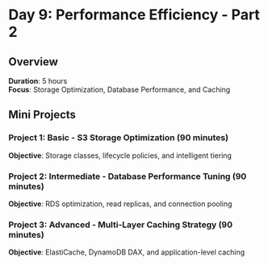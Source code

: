 # Day 9: Performance Efficiency - Part 2

## Overview
**Duration**: 5 hours  
**Focus**: Storage Optimization, Database Performance, and Caching

## Mini Projects

### Project 1: Basic - S3 Storage Optimization (90 minutes)
**Objective**: Storage classes, lifecycle policies, and intelligent tiering

### Project 2: Intermediate - Database Performance Tuning (90 minutes)
**Objective**: RDS optimization, read replicas, and connection pooling

### Project 3: Advanced - Multi-Layer Caching Strategy (90 minutes)
**Objective**: ElastiCache, DynamoDB DAX, and application-level caching
